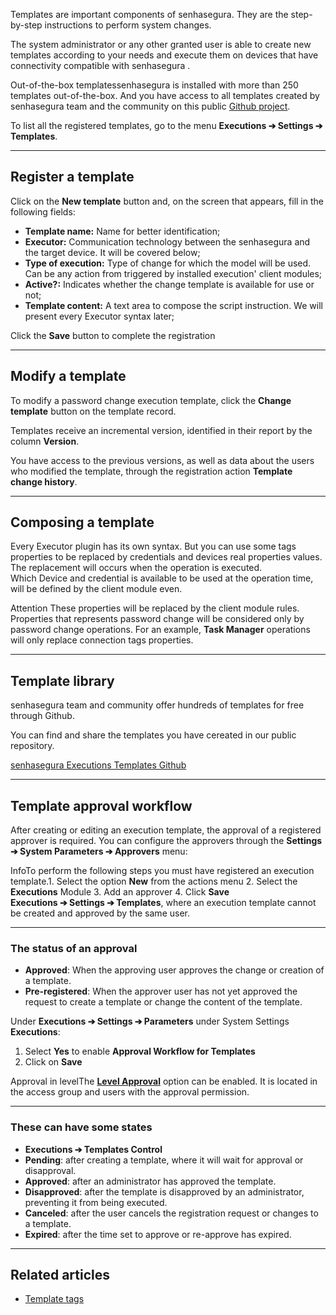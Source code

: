 Templates are important components of senhasegura. They are the step\-by\-step instructions to perform system changes.

The system administrator or any other granted user is able to create new templates according to your needs and execute them on devices that have connectivity compatible with senhasegura .

Out\-of\-the\-box templatessenhasegura is installed with more than 250 templates out\-of\-the\-box. And you have access to all templates created by senhasegura team and the community on this public [Github project](https://github.com/senhasegura/execution-templates).

To list all the registered templates, go to the menu **Executions ➔ Settings ➔ Templates**.



---

## Register a template

Click on the **New template** button and, on the screen that appears, fill in the following fields:

* **Template name:** Name for better identification;
* **Executor:** Communication technology between the senhasegura and the target device. It will be covered below;
* **Type of execution:** Type of change for which the model will be used. Can be any action from triggered by installed execution' client modules;
* **Active?:** Indicates whether the change template is available for use or not;
* **Template content:** A text area to compose the script instruction. We will present every Executor syntax later;

Click the **Save** button to complete the registration



---

## Modify a template

To modify a password change execution template, click the **Change template** button on the template record.

Templates receive an incremental version, identified in their report by the column **Version**.

You have access to the previous versions, as well as data about the users who modified the template, through the registration action **Template change history**.



---

## Composing a template

Every Executor plugin has its own syntax. But you can use some tags properties to be replaced by credentials and devices real properties values. The replacement will occurs when the operation is executed.  
Which Device and credential is available to be used at the operation time, will be defined by the client module even.

Attention These properties will be replaced by the client module rules. Properties that represents password change will be considered only by password change operations. For an example, **Task Manager** operations will only replace connection tags properties.



---

## Template library

senhasegura team and community offer hundreds of templates for free through Github.

You can find and share the templates you have cereated in our public repository.

[senhasegura Executions Templates Github](https://github.com/senhasegura/execution-templates)



---

## Template approval workflow

After creating or editing an execution template, the approval of a registered approver is required. You can configure the approvers through the **Settings ➔ System Parameters ➔ Approvers** menu:

InfoTo perform the following steps you must have registered an execution template.1. Select the option **New** from the actions menu
2. Select the **Executions** Module
3. Add an approver
4. Click **Save**  
**Executions ➔ Settings ➔ Templates**, where an execution template cannot be created and approved by the same user.



---

### The status of an approval

* **Approved**: When the approving user approves the change or creation of a template.
* **Pre\-registered**: When the approver user has not yet approved the request to create a template or change the content of the template.

Under **Executions ➔ Settings ➔ Parameters** under System Settings **Executions**:

1. Select **Yes** to enable **Approval Workflow for Templates**
2. Click on **Save**

Approval in levelThe [**Level Approval**](/v3-33/docs/pam-group-users-and-approvers) option can be enabled. It is located in the access group and users with the approval permission.



---

### These can have some states

* **Executions ➔ Templates Control**
* **Pending**: after creating a template, where it will wait for approval or disapproval.
* **Approved**: after an administrator has approved the template.
* **Disapproved**: after the template is disapproved by an administrator, preventing it from being executed.
* **Canceled**: after the user cancels the registration request or changes to a template.
* **Expired**: after the time set to approve or re\-approve has expired.



---

## Related articles

* [Template tags](https://docs.senhasegura.io/v3-33/docs/execution-template-tags)
